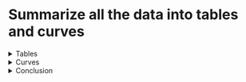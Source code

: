# Summarize all the data into tables and curves

<details>
<summary>Tables</summary>

```bash
python summary.py
```

Note: The SE is calculated *after* averaging subsamples, because these are technical
replicates. So the divisor is the just the square root of the number of datasets.

```
-------------------------------------------------------------------------------------

m (# training observations) = 50

extra - base (pretraining boost)
┌─────────────────────────┬─────────┬──────────┬──────────┐
│ n (# test observations) ┆ lm_type ┆ mean     ┆ se       │
│ ---                     ┆ ---     ┆ ---      ┆ ---      │
│ i32                     ┆ str     ┆ f64      ┆ f64      │
╞═════════════════════════╪═════════╪══════════╪══════════╡
│ 50                      ┆ bert    ┆ 0.041272 ┆ 0.012431 │
│ 50                      ┆ gpt2    ┆ 0.03832  ┆ 0.011097 │
│ 100                     ┆ bert    ┆ 0.03886  ┆ 0.01157  │
│ 100                     ┆ gpt2    ┆ 0.04094  ┆ 0.009672 │
│ 200                     ┆ bert    ┆ 0.03902  ┆ 0.011284 │
│ 200                     ┆ gpt2    ┆ 0.043924 ┆ 0.008803 │
│ 500                     ┆ bert    ┆ 0.035112 ┆ 0.011207 │
│ 500                     ┆ gpt2    ┆ 0.046108 ┆ 0.007529 │
└─────────────────────────┴─────────┴──────────┴──────────┘

test - extra (evaluation bias)
┌─────────────────────────┬─────────┬───────────┬──────────┐
│ n (# test observations) ┆ lm_type ┆ mean      ┆ se       │
│ ---                     ┆ ---     ┆ ---       ┆ ---      │
│ i32                     ┆ str     ┆ f64       ┆ f64      │
╞═════════════════════════╪═════════╪═══════════╪══════════╡
│ 50                      ┆ bert    ┆ 0.001848  ┆ 0.011673 │
│ 50                      ┆ gpt2    ┆ 0.001832  ┆ 0.004454 │
│ 100                     ┆ bert    ┆ 0.001776  ┆ 0.010748 │
│ 100                     ┆ gpt2    ┆ 0.001096  ┆ 0.003763 │
│ 200                     ┆ bert    ┆ -0.003848 ┆ 0.010699 │
│ 200                     ┆ gpt2    ┆ -0.00046  ┆ 0.003135 │
│ 500                     ┆ bert    ┆ 0.004764  ┆ 0.009857 │
│ 500                     ┆ gpt2    ┆ -0.000764 ┆ 0.002816 │
└─────────────────────────┴─────────┴───────────┴──────────┘

-------------------------------------------------------------------------------------

m (# training observations) = 100

extra - base (pretraining boost)
┌─────────────────────────┬─────────┬──────────┬──────────┐
│ n (# test observations) ┆ lm_type ┆ mean     ┆ se       │
│ ---                     ┆ ---     ┆ ---      ┆ ---      │
│ i32                     ┆ str     ┆ f64      ┆ f64      │
╞═════════════════════════╪═════════╪══════════╪══════════╡
│ 50                      ┆ bert    ┆ 0.062064 ┆ 0.012819 │
│ 50                      ┆ gpt2    ┆ 0.021512 ┆ 0.010631 │
│ 100                     ┆ bert    ┆ 0.060996 ┆ 0.011586 │
│ 100                     ┆ gpt2    ┆ 0.024632 ┆ 0.009239 │
│ 200                     ┆ bert    ┆ 0.040692 ┆ 0.012223 │
│ 200                     ┆ gpt2    ┆ 0.062892 ┆ 0.010945 │
│ 500                     ┆ bert    ┆ 0.061296 ┆ 0.010878 │
│ 500                     ┆ gpt2    ┆ 0.038868 ┆ 0.008832 │
└─────────────────────────┴─────────┴──────────┴──────────┘

test - extra (evaluation bias)
┌─────────────────────────┬─────────┬───────────┬──────────┐
│ n (# test observations) ┆ lm_type ┆ mean      ┆ se       │
│ ---                     ┆ ---     ┆ ---       ┆ ---      │
│ i32                     ┆ str     ┆ f64       ┆ f64      │
╞═════════════════════════╪═════════╪═══════════╪══════════╡
│ 50                      ┆ bert    ┆ -0.000752 ┆ 0.009999 │
│ 50                      ┆ gpt2    ┆ -0.000512 ┆ 0.004641 │
│ 100                     ┆ bert    ┆ -0.003712 ┆ 0.009573 │
│ 100                     ┆ gpt2    ┆ 0.000268  ┆ 0.003488 │
│ 200                     ┆ bert    ┆ 0.003264  ┆ 0.009999 │
│ 200                     ┆ gpt2    ┆ -0.000112 ┆ 0.003272 │
│ 500                     ┆ bert    ┆ -0.001592 ┆ 0.009405 │
│ 500                     ┆ gpt2    ┆ -0.002076 ┆ 0.003414 │
└─────────────────────────┴─────────┴───────────┴──────────┘
```

</details>


<details>
<summary>Curves</summary>

Curves produced by [`./posterior_pred.ipynb`](./posterior_pred.ipynb)

<details>
<summary>m = 50</summary>

![posterior_pred_m50](./posterior_pred_m50.png)

</details>


<details>
<summary>m = 100</summary>

![posterior_pred_m100](./posterior_pred_m100.png)

</details>

</details>


<details>
<summary>Conclusion</summary>

We've sanity checked that pretraining is clearly beneficial across $n$. The boost in
accuracy is practically significant. There is potentially an effect to detect.

There evaluation bias is not. It bounces around 0. But even the big bounces aren't
enough to make a difference on most leaderboards / in most practical settings.

</details>
